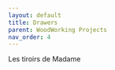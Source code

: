 ```yaml
---
layout: default
title: Drawers
parent: WoodWorking Projects
nav_order: 4
---
```

Les tiroirs de Madame